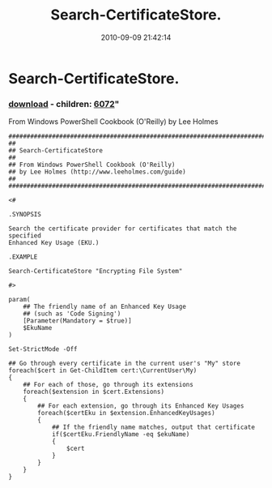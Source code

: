 ﻿---
pid:            2207
parent:         0
children:       6072
poster:         Lee Holmes
title:          Search-CertificateStore.
date:           2010-09-09 21:42:14
format:         posh
---

# Search-CertificateStore.

### [download](2207.ps1) - children: [6072](6072.md)"

From Windows PowerShell Cookbook (O'Reilly) by Lee Holmes

```posh
##############################################################################
##
## Search-CertificateStore
##
## From Windows PowerShell Cookbook (O'Reilly)
## by Lee Holmes (http://www.leeholmes.com/guide)
##
##############################################################################

<#

.SYNOPSIS

Search the certificate provider for certificates that match the specified
Enhanced Key Usage (EKU.)

.EXAMPLE

Search-CertificateStore "Encrypting File System"

#>

param(
    ## The friendly name of an Enhanced Key Usage
    ## (such as 'Code Signing')
    [Parameter(Mandatory = $true)]
    $EkuName
)

Set-StrictMode -Off

## Go through every certificate in the current user's "My" store
foreach($cert in Get-ChildItem cert:\CurrentUser\My)
{
    ## For each of those, go through its extensions
    foreach($extension in $cert.Extensions)
    {
        ## For each extension, go through its Enhanced Key Usages
        foreach($certEku in $extension.EnhancedKeyUsages)
        {
            ## If the friendly name matches, output that certificate
            if($certEku.FriendlyName -eq $ekuName)
            {
                $cert
            }
        }
    }
}
```
